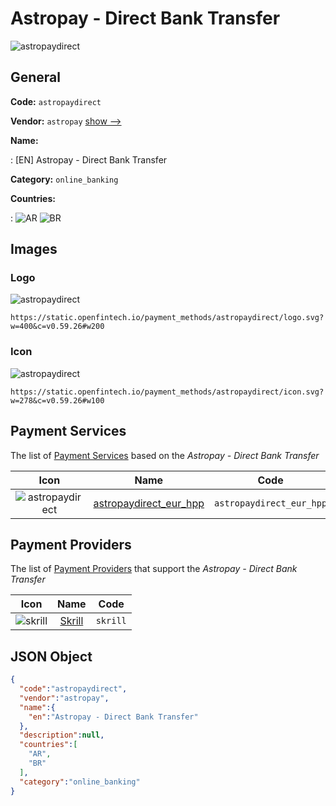 
# Astropay - Direct Bank Transfer 
![astropaydirect](https://static.openfintech.io/payment_methods/astropaydirect/logo.svg?w=400&c=v0.59.26#w200)  

## General 
**Code:** `astropaydirect` 
 
**Vendor:** `astropay` [show -->](/vendors/astropay/) 
 
**Name:** 
 
:	[EN] Astropay - Direct Bank Transfer 
 
**Category:** `online_banking` 
 
**Countries:** 
 
:	![AR](https://cdnjs.cloudflare.com/ajax/libs/flag-icon-css/3.3.0/flags/4x3/ar.svg#w24) 	![BR](https://cdnjs.cloudflare.com/ajax/libs/flag-icon-css/3.3.0/flags/4x3/br.svg#w24)  

## Images 

### Logo 
![astropaydirect](https://static.openfintech.io/payment_methods/astropaydirect/logo.svg?w=400&c=v0.59.26#w200)  

```
https://static.openfintech.io/payment_methods/astropaydirect/logo.svg?w=400&c=v0.59.26#w200
```  

### Icon 
![astropaydirect](https://static.openfintech.io/payment_methods/astropaydirect/icon.svg?w=278&c=v0.59.26#w100)  

```
https://static.openfintech.io/payment_methods/astropaydirect/icon.svg?w=278&c=v0.59.26#w100
```  

## Payment Services 
 
The list of [Payment Services](/payment-services/) based on the _Astropay - Direct Bank Transfer_ 

|Icon|Name|Code| 
|:---:|:---:|:---:| 
|![astropaydirect](https://static.openfintech.io/payment_methods/astropaydirect/icon.svg?w=278&c=v0.59.26#w100) |[astropaydirect_eur_hpp](/payment-services/astropaydirect_eur_hpp/)|`astropaydirect_eur_hpp`| 
 

## Payment Providers 
 
The list of [Payment Providers](/payment-providers/) that support the _Astropay - Direct Bank Transfer_ 

|Icon|Name|Code| 
|:---:|:---:|:---:| 
|![skrill](https://static.openfintech.io/payment_providers/skrill/icon.svg?w=278&c=v0.59.26#w100) |[Skrill](/payment-providers/skrill/)|`skrill`| 
 

## JSON Object 

```json
{
  "code":"astropaydirect",
  "vendor":"astropay",
  "name":{
    "en":"Astropay - Direct Bank Transfer"
  },
  "description":null,
  "countries":[
    "AR",
    "BR"
  ],
  "category":"online_banking"
}
```  

